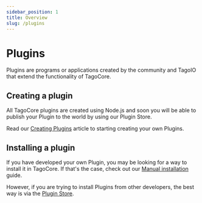 ```yaml
---
sidebar_position: 1
title: Overview
slug: /plugins
---
```


# Plugins

Plugins are programs or applications created by the community and TagoIO that extend the functionality of TagoCore.

## Creating a plugin

All TagoCore plugins are created using Node.js and soon you will be able to publish your Plugin to the world by using
our Plugin Store.

Read our [Creating Plugins](/plugins/create) article to starting creating your own Plugins.

## Installing a plugin

If you have developed your own Plugin, you may be looking for a way to install it in TagoCore. If that's the case,
check out our [Manual installation](/plugins/install/manually) guide.

However, if you are trying to install Plugins from other developers, the best way is via the
[Plugin Store](/plugins/install/pluginstore).
